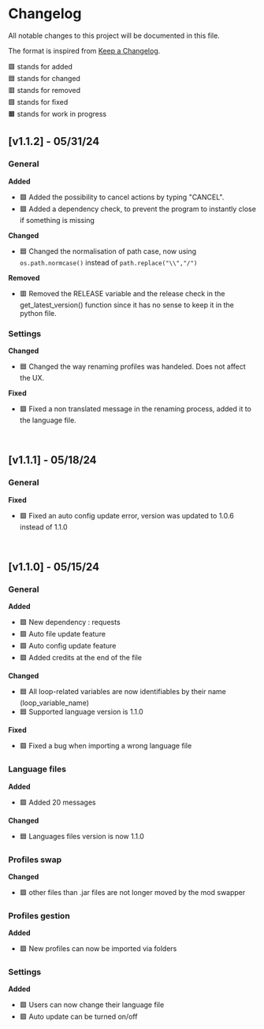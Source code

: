 # Changelog

All notable changes to this project will be documented in this file.

The format is inspired from [Keep a Changelog](https://keepachangelog.com).

🟩 stands for added<br>
🟦 stands for changed<br>
🟥 stands for removed<br>
🟪 stands for fixed<br>
🟧 stands for work in progress<br>


## [v1.1.2] - 05/31/24

### **General**

**Added**
- 🟩 Added the possibility to cancel actions by typing "CANCEL".
- 🟩 Added a dependency check, to prevent the program to instantly close if something is missing

**Changed**
- 🟦 Changed the normalisation of path case, now using ``os.path.normcase()`` instead of ``path.replace("\\","/")``

**Removed**
- 🟥 Removed the RELEASE variable and the release check in the get_latest_version() function since it has no sense to keep it in the python file.

### **Settings**

**Changed**
- 🟦 Changed the way renaming profiles was handeled. Does not affect the UX.

**Fixed**
- 🟪 Fixed a non translated message in the renaming process, added it to the language file.
<br>

## [v1.1.1] - 05/18/24

### **General**

**Fixed**
- 🟪 Fixed an auto config update error, version was updated to 1.0.6 instead of 1.1.0

<br>

## [v1.1.0] - 05/15/24

### **General**

**Added**
- 🟩 New dependency : requests
- 🟩 Auto file update feature
- 🟩 Auto config update feature
- 🟩 Added credits at the end of the file

**Changed**
- 🟦 All loop-related variables are now identifiables by their name (loop_variable_name)
- 🟦 Supported language version is 1.1.0

**Fixed**
- 🟪 Fixed a bug when importing a wrong language file

### **Language files**

**Added**
- 🟩 Added 20 messages

**Changed**
- 🟦 Languages files version is now 1.1.0

### **Profiles swap**

**Changed**
- 🟩 other files than .jar files are not longer moved by the mod swapper

### **Profiles gestion**

**Added**
- 🟩 New profiles can now be imported via folders

### **Settings**

**Added**
- 🟩 Users can now change their language file
- 🟩 Auto update can be turned on/off